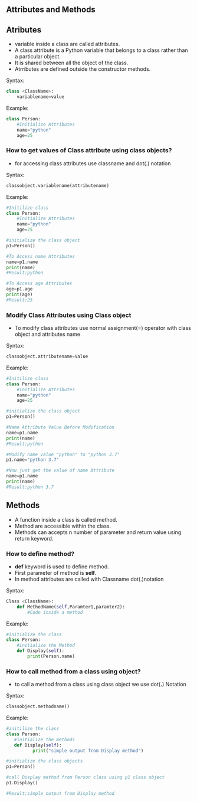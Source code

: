 ## Attributes and Methods


## Atributes
- variable inside a class are called attributes.
- A class attribute is a Python variable that belongs to a class rather than a particular object.
- It is shared between all the object of the class.
- Atrributes are defined outside the constructor methods.

Syntax:
```python
class <ClassName>:
	variablename=value
```
Example:
```python
class Person:
	#Initialize Attributes
	name="python"
	age=25
```
### How to get values of Class attribute using class objects?

- for accessing class attributes use classname and dot(.) notation 

Syntax:
```python
classobject.variablename(attributename)
```

Example:
```python
#Initilize class 
class Person:
	#Initialize Attributes
	name="python"
	age=25

#initialize the class object
p1=Person()

#To Access name Attributes
name=p1.name
print(name)
#Result:python

#To Access age Attributes
age=p1.age
print(age)
#Result:25
```

### Modify Class Attributes using Class object
- To modify class attributes use normal assignment(=) operator with class object and attributes name

Syntax:
```python
classobject.attributename=Value
```

Example:
```python
#Initilize class 
class Person:
	#Initialize Attributes
	name="python"
	age=25

#initialize the class object
p1=Person()

#Name Attribute Value Before Modification
name=p1.name
print(name)
#Result:python

#Modify name value "python" to "python 3.7"
p1.name="python 3.7"

#Now just get the value of name Attribute
name=p1.name
print(name)
#Result:python 3.7
```



## Methods
- A function inside a class is called method.
- Method are accessible within the class.
- Methods can accepts n number of parameter and return value using return keyword.

### How to define method?
- **def** keyword is used to define method.
- First parameter of method is **self**.
- In method attributes are called with Classname dot(.)notation

Syntax:
```python
Class <ClassName>:
	def MethodName(self,Paramter1,paramter2):
		#Code inside a method
```

Example:
```python
#initialize the class
class Person:
	#initialize the Method
	def Display(self):
		print(Person.name)
```

### How to call method from a class using object?

- to call a method from a class using class object we use dot(**.**) Notation

Syntax:
```python
classobject.methodname()
```

Example:
```python
#initilize the class
class Person:
   #initialize the methods
   def Display(self):
          print("simple output from Display method")

#initialize the class objects
p1=Person()

#call Display method from Person class using p1 class object
p1.Display()

#Result:simple output from Display method
```
